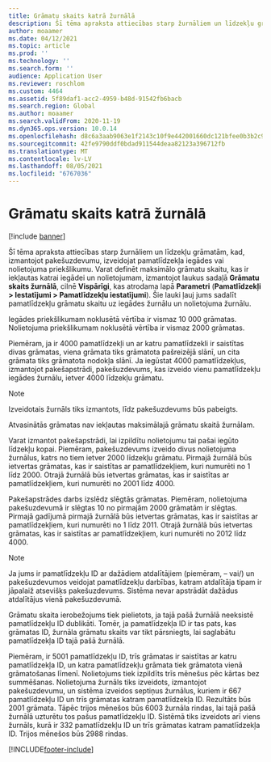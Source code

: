 ```yaml
---
title: Grāmatu skaits katrā žurnālā
description: Šī tēma apraksta attiecības starp žurnāliem un līdzekļu grāmatām, kad, izmantojot pakešuzdevumu, izveidojat pamatlīdzekļa iegādes vai nolietojuma priekšlikumu. Varat definēt maksimālo grāmatu skaitu, kas ir iekļautas katrai iegādei un nolietojumam.
author: moaamer
ms.date: 04/12/2021
ms.topic: article
ms.prod: ''
ms.technology: ''
ms.search.form: ''
audience: Application User
ms.reviewer: roschlom
ms.custom: 4464
ms.assetid: 5f89daf1-acc2-4959-b48d-91542fb6bacb
ms.search.region: Global
ms.author: moaamer
ms.search.validFrom: 2020-11-19
ms.dyn365.ops.version: 10.0.14
ms.openlocfilehash: d8c6a3aab9063e1f2143c10f9e442001660dc121bfee0b3b2c9e17ade5f762e2
ms.sourcegitcommit: 42fe9790ddf0bdad911544deaa82123a396712fb
ms.translationtype: MT
ms.contentlocale: lv-LV
ms.lasthandoff: 08/05/2021
ms.locfileid: "6767036"
---
```

# <a name="number-of-books-per-journal"></a>Grāmatu skaits katrā žurnālā

[!include [banner](../includes/banner.md)]

Šī tēma apraksta attiecības starp žurnāliem un līdzekļu grāmatām, kad, izmantojot pakešuzdevumu, izveidojat pamatlīdzekļa iegādes vai nolietojuma priekšlikumu. Varat definēt maksimālo grāmatu skaitu, kas ir iekļautas katrai iegādei un nolietojumam, izmantojot laukus sadaļā **Grāmatu skaits žurnālā**, cilnē **Vispārīgi**, kas atrodama lapā **Parametri** (**Pamatlīdzekļi \> Iestatījumi \> Pamatlīdzekļu iestatījumi**). Šie lauki ļauj jums sadalīt pamatlīdzekļu grāmatu skaitu uz iegādes žurnālu un nolietojuma žurnālu.

Iegādes priekšlikumam noklusētā vērtība ir vismaz 10 000 grāmatas. Nolietojuma priekšlikumam noklusētā vērtība ir vismaz 2000 grāmatas.

Piemēram, ja ir 4000 pamatlīdzekļi un ar katru pamatlīdzekli ir saistītas divas grāmatas, viena grāmata tiks grāmatota pašreizējā slānī, un cita grāmata tiks grāmatota nodokļa slānī. Ja iegūstat 4000 pamatlīdzekļus, izmantojot pakešapstrādi, pakešuzdevums, kas izveido vienu pamatlīdzekļu iegādes žurnālu, ietver 4000 līdzekļu grāmatu.

> [!NOTE]
> Izveidotais žurnāls tiks izmantots, līdz pakešuzdevums būs pabeigts.
>
> Atvasinātās grāmatas nav iekļautas maksimālajā grāmatu skaitā žurnālam.

Varat izmantot pakešapstrādi, lai izpildītu nolietojumu tai pašai iegūto līdzekļu kopai. Piemēram, pakešuzdevums izveido divus nolietojuma žurnālus, katrs no tiem ietver 2000 līdzekļu grāmatu. Pirmajā žurnālā būs ietvertas grāmatas, kas ir saistītas ar pamatlīdzekļiem, kuri numurēti no 1 līdz 2000. Otrajā žurnālā būs ietvertas grāmatas, kas ir saistītas ar pamatlīdzekļiem, kuri numurēti no 2001 līdz 4000.

Pakešapstrādes darbs izslēdz slēgtās grāmatas. Piemēram, nolietojuma pakešuzdevumā ir slēgtas 10 no pirmajām 2000 grāmatām ir slēgtas. Pirmajā gadījumā pirmajā žurnālā būs ietvertas grāmatas, kas ir saistītas ar pamatlīdzekļiem, kuri numurēti no 1 līdz 2011. Otrajā žurnālā būs ietvertas grāmatas, kas ir saistītas ar pamatlīdzekļiem, kuri numurēti no 2012 līdz 4000.

> [!NOTE]
> Ja jums ir pamatlīdzekļu ID ar dažādiem atdalītājiem (piemēram, – vai/) un pakešuzdevumos veidojat pamatlīdzekļu darbības, katram atdalītāja tipam ir jāpalaiž atsevišķs pakešuzdevums. Sistēma nevar apstrādāt dažādus atdalītājus vienā pakešuzdevumā.

Grāmatu skaita ierobežojums tiek pielietots, ja tajā pašā žurnālā neeksistē pamatlīdzekļu ID dublikāti. Tomēr, ja pamatlīdzekļa ID ir tas pats, kas grāmatas ID, žurnāla grāmatu skaits var tikt pārsniegts, lai saglabātu pamatlīdzekļa ID tajā pašā žurnālā.

Piemēram, ir 5001 pamatlīdzekļu ID, trīs grāmatas ir saistītas ar katru pamatlīdzekļa ID, un katra pamatlīdzekļu grāmata tiek grāmatota vienā grāmatošanas līmenī. Nolietojums tiek izpildīts trīs mēnešus pēc kārtas bez summēšanas.  Nolietojuma žurnāls tiks izveidots, izmantojot pakešuzdevumu, un sistēma izveidos septiņus žurnālus, kuriem ir 667 pamatlīdzekļu ID un trīs grāmatas katram pamatlīdzekļa ID. Rezultāts būs 2001 grāmata. Tāpēc trijos mēnešos būs 6003 žurnāla rindas, lai tajā pašā žurnālā uzturētu tos pašus pamatlīdzekļu ID. Sistēmā tiks izveidots arī viens žurnāls, kurā ir 332 pamatlīdzekļu ID un trīs grāmatas katram pamatlīdzekļa ID. Trijos mēnešos būs 2988 rindas.

[!INCLUDE[footer-include](../../includes/footer-banner.md)]
